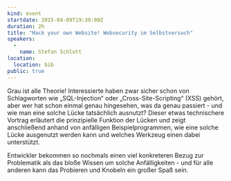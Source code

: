```yaml
---
kind: event
startdate: 2015-04-09T19:30:00Z
duration: 2h
title: "Hack your own Website! Websecurity im Selbstversuch"
speakers:
  -
    name: Stefan Schlott
location:
  location: bib
public: true
---
```

Grau ist alle Theorie! Interessierte haben zwar sicher schon von
Schlagworten wie „SQL-Injection“ oder „Cross-Site-Scripting“ (XSS)
gehört, aber wer hat schon einmal genau hingesehen, was da genau
passiert - und wie man eine solche Lücke tatsächlich ausnutzt? Dieser
etwas technischere Vortrag erläutert die prinzipielle Funktion der
Lücken und zeigt anschließend anhand von anfälligen Beispielprogrammen,
wie eine solche Lücke ausgenutzt werden kann und welches Werkzeug einen
dabei unterstützt.

Entwickler bekommen so nochmals einen viel konkreteren Bezug zur
Problematik als das bloße Wissen um solche Anfälligkeiten - und für alle
anderen kann das Probieren und Knobeln ein großer Spaß sein.
